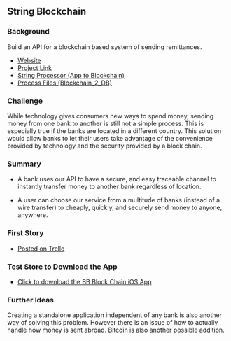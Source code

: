 String Blockchain
---------------------------------

### Background

Build an API for a blockchain based system of sending remittances.

* [Website](http://www.string.nyc/)
* [Project Link](https://github.com/nwams/Bank-to-Bank-Block-Chain)
* [String Processor (App to Blockchain)](https://github.com/jsp282/stringprocessor)
* [Process Files (Blockchain_2_DB)](https://github.com/techgangboss/stringprocess)

### Challenge

While technology gives consumers new ways to spend money, sending money from one bank to another is still not
a simple process. This is especially true if the banks are located in a different country. This solution would
allow banks to let their users take advantage of the convenience provided by technology and the security provided 
by a block chain. 

### Summary

- A bank uses our API to have a secure, and easy traceable channel to instantly transfer money to another bank regardless of location.

- A user can choose our service from a multitude of banks (instead of a wire transfer) to cheaply, quickly, and securely send money to anyone, anywhere.

### First Story

* [Posted on Trello](https://trello.com/b/3a5ameOc/first-story)

### Test Store to Download the App

* [Click to download the BB Block Chain iOS App](https://betas.to/sXMuBEvq)

### Further Ideas 

Creating a standalone application independent of any bank is also another way of solving this problem. However
there is an issue of how to actually handle how money is sent abroad. Bitcoin is also another possible addition.